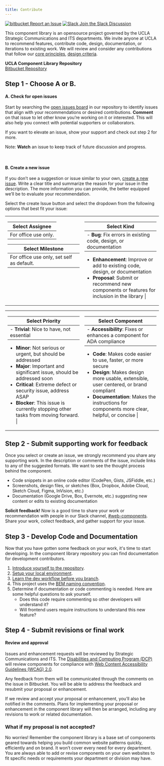 ```yaml
---
title: Contribute
---
```

<a class="create-button small" href="https://bitbucket.org/uclaucomm/ucla-bruin-components/issues?status=new&status=open">![bitbucket](/build/docs/img/bitbucket-icon-white.png) Report an Issue</a>
<a class="create-button small" href="https://ucla.slack.com/archives/G01KJ3GJKHS">![Slack](/build/docs/img/slack-icon-white.png) Join the Slack Discussion</a>

This component library is an opensource project governed by the UCLA Strategic Communications and ITS departments. We invite anyone at UCLA to recommend features, contribute code, design, documentation, or iterations to existing work. We will review and consider any contributions that follow our [core principles](/build/%!CurrentVersion%!/docs/index.html), [design criteria](/build/%!CurrentVersion%!/docs/contribute/design-criteria.html).


**UCLA Component Library Repository**<br/>
<a class="create-button small" href="https://bitbucket.org/uclaucomm/ucla-bruin-components/src/campus/">Bitbucket Repository</a>

## Step 1 - Choose A or B.

#### A. Check for open issues

Start by searching the [open issues board](https://bitbucket.org/uclaucomm/ucla-bruin-components/issues?status=new&status=open) in our repository to identify issues that align with your recommendations or desired contributions. **Comment** on that issue to let other know you’re working on it or interested. This will also help you connect with potential supporters or collaborators.

If you want to elevate an issue, show your support and check out step 2 for more.

Note: **Watch** an issue to keep track of future discussion and progress.

<br/>

#### B. Create a new issue

If you don’t see a suggestion or issue similar to your own, [create a new issue](https://bitbucket.org/uclaucomm/ucla-bruin-components/issues/new). Write a clear title and summarize the reason for your issue in the description. The more information you can provide, the better equipped we’ll be to evaluate your recommendation.

Select the create Issue button and select the dropdown from the following options that best fit your issue:

<table>
<tr>
<td style="vertical-align:top;width:50%">

| Select Assignee |
| ------------ |
| For office use only. |

| Select Milestone |
| ------------ |
| For office use only, set self as default. |

</td>
<td style="vertical-align:top;width:50%">

| Select Kind |
| ------------ |
| - **Bug**: Fix errors in existing code, design, or documentation
- **Enhancement**: Improve or add to existing code, design, or documentation
- **Proposal**: Submit or recommend new components or features for inclusion in the library |

</td>
</tr>
</table>
<table>
<tr>
<td style="vertical-align:top;width:50%">

| Select Priority |
| ------------ |
| - **Trivial**: Nice to have, not essential
- **Minor**: Not serious or urgent, but should be addressed
- **Major**: Important and significant issue, should be addressed soon
- **Critical**: Extreme defect or security issue, address ASAP
- **Blocker**: This issue is currently stopping other tasks from moving forward. |

</td>
<td style="vertical-align:top;width:50%">

| Select Component |
| ------------ |
| - **Accessibility**: Fixes or enhances a component for ADA compliance
- **Code**: Makes code easier to use, faster, or more secure
- **Design**: Makes design more usable, extensible, user centered, or brand compliant
- **Documentation**: Makes the instructions for components more clear, helpful, or concise |

</td>
</tr>
</table>

## Step 2 - Submit supporting work for feedback

Once you select or create an issue, we strongly recommend you share any supporting work. In the description or comments of the issue, include links to any of the suggested formats. We want to see the thought process behind the component.

- Code snippets in an online code editor (CodePen, Gists, JSFiddle, etc.)
- Screenshots, design files, or sketches (Box, Dropbox, Adobe Cloud, Sketch Cloud, Figma, InVision, etc.)
- Documentation (Google Drive, Box, Evernote, etc.) suggesting new content or edits to existing documentation

**Solicit feedback!** Now is a good time to share your work or recommendation with people in our Slack channel, [#web-components](https://ucla.slack.com/archives/G01KJ3GJKHS). Share your work, collect feedback, and gather support for your issue.


## Step 3 - Develop Code and Documentation

Now that you have gotten some feedback on your work, it's time to start developing. In the component library repository you can find documentation for development contributors.

1.  [Introduce yourself to the repository](https://bitbucket.org/uclaucomm/ucla-bruin-components/src/campus/).
2.  [Setup your local environment](https://bitbucket.org/uclaucomm/ucla-bruin-components/src/6b0fea7ee8d6ce56400eb998a6b108be34e3949c/docs/contributors/getSetup.md).
3.  [Learn the dev workflow before you branch](https://bitbucket.org/uclaucomm/ucla-bruin-components/src/6b0fea7ee8d6ce56400eb998a6b108be34e3949c/docs/contributors/howToContribute.md).
4.  This project uses the [BEM naming convention](https://bitbucket.org/uclaucomm/ucla-bruin-components/src/6b0fea7ee8d6ce56400eb998a6b108be34e3949c/docs/contributors/namingConvention.md).
5.  Determine if documentation or code commenting is needed. Here are some helpful questions to ask yourself.
      - Does this code require commenting so other developers will understand it?
      - Will frontend users require instructions to understand this new feature?


## Step 4 - Submit revisions or final work

#### Review and approval

Issues and enhancement requests will be reviewed by Strategic Communications and ITS. The [Disabilities and Computing Program (DCP)](https://dcp.ucla.edu/) will review components for compliance with [Web Content Accessibility Guidelines (WCAG) 2.0](https://www.w3.org/WAI/standards-guidelines/wcag/).

Any feedback from them will be communicated through the comments on the issue in Bitbucket. You will be able to address the feedback and resubmit your proposal or enhancement.

If we review and accept your proposal or enhancement, you’ll also be notified in the comments. Plans for implementing your proposal or enhancement in the component library will then be arranged, including any revisions to work or related documentation.

### What if my proposal is not accepted?

No worries! Remember the component library is a base set of components geared towards helping you build common website patterns quickly, efficiently and on brand. It won’t cover every need for every department. You are always able to add or revise components on your own websites to fit specific needs or requirements your department or division may have.
